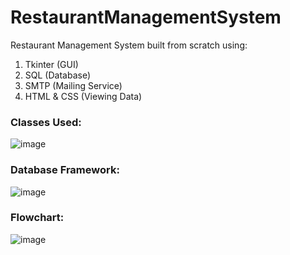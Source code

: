 # RestaurantManagementSystem
Restaurant Management System built from scratch using:
  1. Tkinter (GUI)
  2. SQL (Database)
  3. SMTP (Mailing Service)
  4. HTML & CSS (Viewing Data)

### Classes Used:
![image](https://user-images.githubusercontent.com/35479604/160064178-3df8e383-e717-40f9-9766-53be53d64f6f.png)


### Database Framework:
![image](https://user-images.githubusercontent.com/35479604/160064207-e4237c6d-c6da-4fc3-a0a6-2e10d71c394b.png)

### Flowchart:
![image](https://user-images.githubusercontent.com/35479604/160064131-93620bc6-b4dd-4144-8f70-2868fe3c8f60.png)
